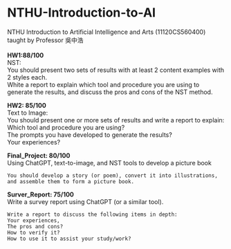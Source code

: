 # NTHU-Introduction-to-AI <br/>
NTHU Introduction to Artificial Intelligence and Arts (11120CS560400) taught by Professor 吳中浩<br/>
<br/>
**HW1:88/100**<br/>
  NST:<br/>
      You should present two sets of results with at least 2 content examples with 2 styles each. <br/>
White a report to explain which tool and procedure you are using to generate the results, and discuss the pros and cons of the NST method.<br/>

**HW2: 85/100**<br/>
  Text to Image:<br/>
    You should present one or more sets of results and write a report to explain:<br/>
    Which tool and procedure you are using?<br/>
    The prompts you have developed to generate the results?<br/>
    Your experiences?<br/>
    
**Final_Project: 80/100**<br/>
    Using ChatGPT, text-to-image, and NST tools to develop a picture book

    You should develop a story (or poem), convert it into illustrations, 
    and assemble them to form a picture book.
    
**Surver_Report: 75/100**<br/>
    Write a survey report using ChatGPT (or a similar tool). <br/>

    Write a report to discuss the following items in depth: 
    Your experiences, 
    The pros and cons? 
    How to verify it? 
    How to use it to assist your study/work? 
